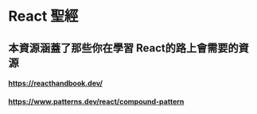 # React 聖經
## 本資源涵蓋了那些你在學習 React的路上會需要的資源

#### https://reacthandbook.dev/
#### https://www.patterns.dev/react/compound-pattern
